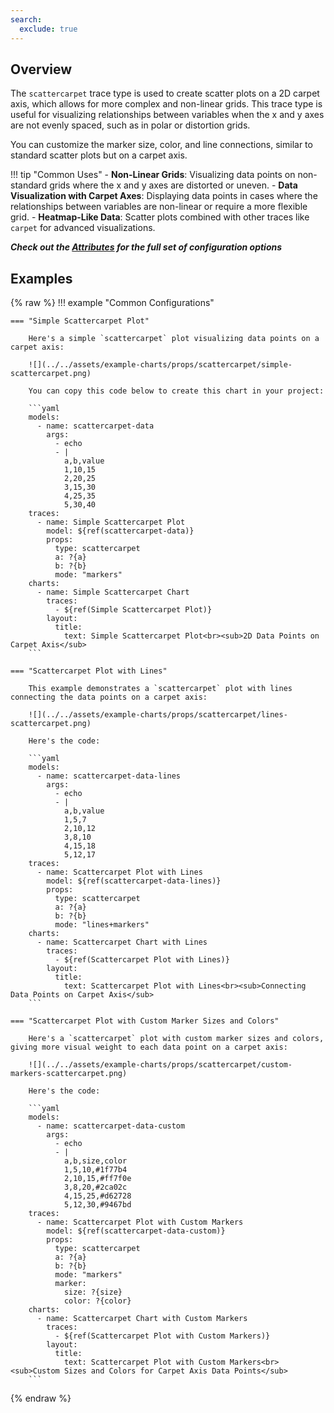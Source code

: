 ```yaml
---
search:
  exclude: true
---
```

<!--start-->
## Overview

The `scattercarpet` trace type is used to create scatter plots on a 2D carpet axis, which allows for more complex and non-linear grids. This trace type is useful for visualizing relationships between variables when the x and y axes are not evenly spaced, such as in polar or distortion grids.

You can customize the marker size, color, and line connections, similar to standard scatter plots but on a carpet axis.

!!! tip "Common Uses"
    - **Non-Linear Grids**: Visualizing data points on non-standard grids where the x and y axes are distorted or uneven.
    - **Data Visualization with Carpet Axes**: Displaying data points in cases where the relationships between variables are non-linear or require a more flexible grid.
    - **Heatmap-Like Data**: Scatter plots combined with other traces like `carpet` for advanced visualizations.

_**Check out the [Attributes](../configuration/Trace/Props/Scattercarpet/#attributes) for the full set of configuration options**_

## Examples

{% raw %}
!!! example "Common Configurations"

    === "Simple Scattercarpet Plot"

        Here's a simple `scattercarpet` plot visualizing data points on a carpet axis:

        ![](../../assets/example-charts/props/scattercarpet/simple-scattercarpet.png)

        You can copy this code below to create this chart in your project:

        ```yaml
        models:
          - name: scattercarpet-data
            args:
              - echo
              - |
                a,b,value
                1,10,15
                2,20,25
                3,15,30
                4,25,35
                5,30,40
        traces:
          - name: Simple Scattercarpet Plot
            model: ${ref(scattercarpet-data)}
            props:
              type: scattercarpet
              a: ?{a}
              b: ?{b}
              mode: "markers"
        charts:
          - name: Simple Scattercarpet Chart
            traces:
              - ${ref(Simple Scattercarpet Plot)}
            layout:
              title:
                text: Simple Scattercarpet Plot<br><sub>2D Data Points on Carpet Axis</sub>
        ```

    === "Scattercarpet Plot with Lines"

        This example demonstrates a `scattercarpet` plot with lines connecting the data points on a carpet axis:

        ![](../../assets/example-charts/props/scattercarpet/lines-scattercarpet.png)

        Here's the code:

        ```yaml
        models:
          - name: scattercarpet-data-lines
            args:
              - echo
              - |
                a,b,value
                1,5,7
                2,10,12
                3,8,10
                4,15,18
                5,12,17
        traces:
          - name: Scattercarpet Plot with Lines
            model: ${ref(scattercarpet-data-lines)}
            props:
              type: scattercarpet
              a: ?{a}
              b: ?{b}
              mode: "lines+markers"
        charts:
          - name: Scattercarpet Chart with Lines
            traces:
              - ${ref(Scattercarpet Plot with Lines)}
            layout:
              title:
                text: Scattercarpet Plot with Lines<br><sub>Connecting Data Points on Carpet Axis</sub>
        ```

    === "Scattercarpet Plot with Custom Marker Sizes and Colors"

        Here's a `scattercarpet` plot with custom marker sizes and colors, giving more visual weight to each data point on a carpet axis:

        ![](../../assets/example-charts/props/scattercarpet/custom-markers-scattercarpet.png)

        Here's the code:

        ```yaml
        models:
          - name: scattercarpet-data-custom
            args:
              - echo
              - |
                a,b,size,color
                1,5,10,#1f77b4
                2,10,15,#ff7f0e
                3,8,20,#2ca02c
                4,15,25,#d62728
                5,12,30,#9467bd
        traces:
          - name: Scattercarpet Plot with Custom Markers
            model: ${ref(scattercarpet-data-custom)}
            props:
              type: scattercarpet
              a: ?{a}
              b: ?{b}
              mode: "markers"
              marker:
                size: ?{size}
                color: ?{color}
        charts:
          - name: Scattercarpet Chart with Custom Markers
            traces:
              - ${ref(Scattercarpet Plot with Custom Markers)}
            layout:
              title:
                text: Scattercarpet Plot with Custom Markers<br><sub>Custom Sizes and Colors for Carpet Axis Data Points</sub>
        ```

{% endraw %}
<!--end-->